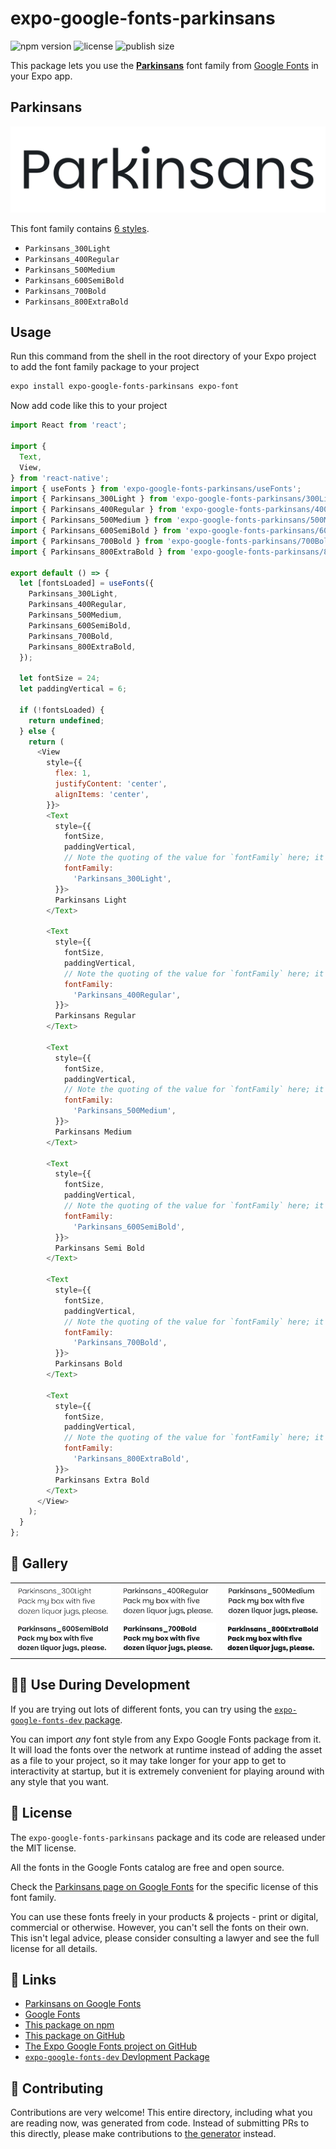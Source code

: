 # expo-google-fonts-parkinsans

![npm version](https://flat.badgen.net/npm/v/expo-google-fonts-parkinsans)
![license](https://flat.badgen.net/github/license/expo/google-fonts)
![publish size](https://flat.badgen.net/packagephobia/install/expo-google-fonts-parkinsans)

This package lets you use the [**Parkinsans**](https://fonts.google.com/specimen/Parkinsans) font family from [Google Fonts](https://fonts.google.com/) in your Expo app.

## Parkinsans

![Parkinsans](./font-family.png)

This font family contains [6 styles](#-gallery).

- `Parkinsans_300Light`
- `Parkinsans_400Regular`
- `Parkinsans_500Medium`
- `Parkinsans_600SemiBold`
- `Parkinsans_700Bold`
- `Parkinsans_800ExtraBold`

## Usage

Run this command from the shell in the root directory of your Expo project to add the font family package to your project
```sh
expo install expo-google-fonts-parkinsans expo-font
```

Now add code like this to your project
```js
import React from 'react';

import {
  Text,
  View,
} from 'react-native';
import { useFonts } from 'expo-google-fonts-parkinsans/useFonts';
import { Parkinsans_300Light } from 'expo-google-fonts-parkinsans/300Light';
import { Parkinsans_400Regular } from 'expo-google-fonts-parkinsans/400Regular';
import { Parkinsans_500Medium } from 'expo-google-fonts-parkinsans/500Medium';
import { Parkinsans_600SemiBold } from 'expo-google-fonts-parkinsans/600SemiBold';
import { Parkinsans_700Bold } from 'expo-google-fonts-parkinsans/700Bold';
import { Parkinsans_800ExtraBold } from 'expo-google-fonts-parkinsans/800ExtraBold';

export default () => {
  let [fontsLoaded] = useFonts({
    Parkinsans_300Light,
    Parkinsans_400Regular,
    Parkinsans_500Medium,
    Parkinsans_600SemiBold,
    Parkinsans_700Bold,
    Parkinsans_800ExtraBold,
  });

  let fontSize = 24;
  let paddingVertical = 6;

  if (!fontsLoaded) {
    return undefined;
  } else {
    return (
      <View
        style={{
          flex: 1,
          justifyContent: 'center',
          alignItems: 'center',
        }}>
        <Text
          style={{
            fontSize,
            paddingVertical,
            // Note the quoting of the value for `fontFamily` here; it expects a string!
            fontFamily:
              'Parkinsans_300Light',
          }}>
          Parkinsans Light
        </Text>

        <Text
          style={{
            fontSize,
            paddingVertical,
            // Note the quoting of the value for `fontFamily` here; it expects a string!
            fontFamily:
              'Parkinsans_400Regular',
          }}>
          Parkinsans Regular
        </Text>

        <Text
          style={{
            fontSize,
            paddingVertical,
            // Note the quoting of the value for `fontFamily` here; it expects a string!
            fontFamily:
              'Parkinsans_500Medium',
          }}>
          Parkinsans Medium
        </Text>

        <Text
          style={{
            fontSize,
            paddingVertical,
            // Note the quoting of the value for `fontFamily` here; it expects a string!
            fontFamily:
              'Parkinsans_600SemiBold',
          }}>
          Parkinsans Semi Bold
        </Text>

        <Text
          style={{
            fontSize,
            paddingVertical,
            // Note the quoting of the value for `fontFamily` here; it expects a string!
            fontFamily:
              'Parkinsans_700Bold',
          }}>
          Parkinsans Bold
        </Text>

        <Text
          style={{
            fontSize,
            paddingVertical,
            // Note the quoting of the value for `fontFamily` here; it expects a string!
            fontFamily:
              'Parkinsans_800ExtraBold',
          }}>
          Parkinsans Extra Bold
        </Text>
      </View>
    );
  }
};

```

## 🔡 Gallery


||||
|-|-|-|
|![Parkinsans_300Light](.//300Light/Parkinsans_300Light.ttf.png)|![Parkinsans_400Regular](.//400Regular/Parkinsans_400Regular.ttf.png)|![Parkinsans_500Medium](.//500Medium/Parkinsans_500Medium.ttf.png)||
|![Parkinsans_600SemiBold](.//600SemiBold/Parkinsans_600SemiBold.ttf.png)|![Parkinsans_700Bold](.//700Bold/Parkinsans_700Bold.ttf.png)|![Parkinsans_800ExtraBold](.//800ExtraBold/Parkinsans_800ExtraBold.ttf.png)||


## 👩‍💻 Use During Development

If you are trying out lots of different fonts, you can try using the [`expo-google-fonts-dev` package](https://github.com/freeboub/google-fonts/tree/master/font-packages/dev#readme).

You can import *any* font style from any Expo Google Fonts package from it. It will load the fonts
over the network at runtime instead of adding the asset as a file to your project, so it may take longer
for your app to get to interactivity at startup, but it is extremely convenient
for playing around with any style that you want.

## 📖 License

The `expo-google-fonts-parkinsans` package and its code are released under the MIT license.

All the fonts in the Google Fonts catalog are free and open source.

Check the [Parkinsans page on Google Fonts](https://fonts.google.com/specimen/Parkinsans) for the specific license of this font family.

You can use these fonts freely in your products & projects - print or digital, commercial or otherwise. However, you can't sell the fonts on their own. This isn't legal advice, please consider consulting a lawyer and see the full license for all details.

## 🔗 Links

- [Parkinsans on Google Fonts](https://fonts.google.com/specimen/Parkinsans)
- [Google Fonts](https://fonts.google.com/)
- [This package on npm](https://www.npmjs.com/package/expo-google-fonts-parkinsans)
- [This package on GitHub](https://github.com/freeboub/google-fonts/tree/master/font-packages/parkinsans)
- [The Expo Google Fonts project on GitHub](https://github.com/freeboub/google-fonts)
- [`expo-google-fonts-dev` Devlopment Package](https://github.com/freeboub/google-fonts/tree/master/font-packages/dev)

## 🤝 Contributing

Contributions are very welcome! This entire directory, including what you are reading now, was generated from code. Instead of submitting PRs to this directly, please make contributions to [the generator](https://github.com/freeboub/google-fonts/tree/master/packages/generator) instead.
